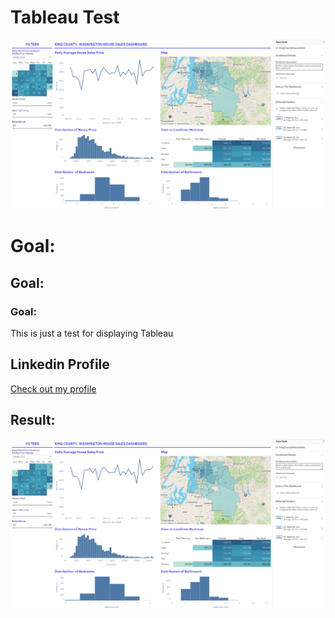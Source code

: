 # Tableau Test

![Tableau test](images/tableau_test/tableau_test.png)

# Goal:
## Goal:
### Goal:
This is just a test for displaying Tableau

## Linkedin Profile
[Check out my profile](https://www.linkedin.com/in/larrychencpa/)

## Result:
<img src="images/tableau_test/tableau_test.png" width="1000" />
